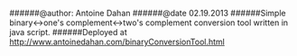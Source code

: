 ######@author: Antoine Dahan 
######@date 02.19.2013 
######Simple binary<->one's complement<->two's complement conversion tool written in java script. 
######Deployed at http://www.antoinedahan.com/binaryConversionTool.html
